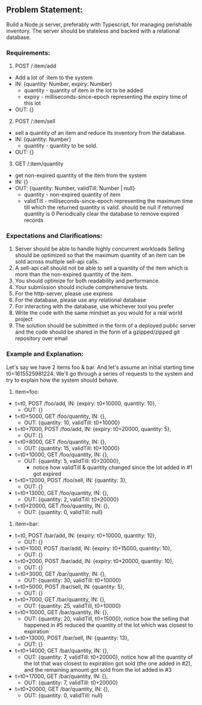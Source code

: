 ## Problem Statement:
Build a Node.js server, preferably with Typescript, for managing perishable inventory. The server should be stateless and backed with a relational database.

### Requirements:
1. POST /:item/add 
  - Add a lot of :item to the system
  - IN: {quantity: Number, expiry: Number}
    - quantity - quantity of item in the lot to be added
    - expiry - milliseconds-since-epoch representing the expiry time of this lot
  - OUT: {}
2. POST /:item/sell
- sell a quantity of an item and reduce its inventory from the database.
- IN: {quantity: Number}
  - quantity - quantity to be sold.
- OUT: {}
3. GET /:item/quantity
- get non-expired quantity of the item from the system
- IN: {}
- OUT: {quantity: Number, validTill: Number | null}
  - quantity - non-expired quantity of item
  - validTill - milliseconds-since-epoch representing the maximum time  till which the returned quantity is valid. should be null if returned quantity is 0
Periodically clear the database to remove expired records



### Expectations and Clarifications:
1. Server should be able to handle highly concurrent workloads
Selling should be optimized so that the maximum quantity of an item can be sold across multiple sell-api calls.
2. A sell-api call should not be able to sell a quantity of the item which is more than the non-expired quantity of the item.
3. You should optimize for both readability and performance.
4. Your submission should include comprehensive tests.
5. For the http-server, please use express
6. For the database, please use any relational database
7. For interacting with the database, use whichever tool you prefer
8. Write the code with the same mindset as you would for a real world project
9. The solution should be submitted in the form of a deployed public server and the code should be shared in the form of a gzipped/zipped git repository over email



### Example and Explanation:
Let's say we have 2 items foo & bar. And let's assume an initial starting time t0=1615525981224. We'll go through a series of requests to the system and try to explain how the system should behave.

1. item=foo:
- t=t0, POST /foo/add, IN: {expiry: t0+10000, quantity: 10}, 
  - OUT: {}
- t=t0+5000, GET /foo/quantity, IN: {}, 
  - OUT: {quantity: 10, validTill: t0+10000}
- t=t0+7000, POST /foo/add, IN: {expiry: t0+20000, quantity: 5},
  - OUT: {}
- t=t0+8000, GET /foo/quantity, IN: {}, 
  - OUT: {quantity: 15, validTill: t0+10000}
- t=t0+10000, GET /foo/quantity, IN: {}, 
  - OUT: {quantity: 5, validTill: t0+20000}, 
    - notice how validTill & quantity changed since the lot added in #1 got expired
- t=t0+12000, POST /foo/sell, IN: {quantity: 3}, 
  - OUT: {}
- t=t0+13000, GET /foo/quantity, IN: {}, 
  - OUT: {quantity: 2, validTill: t0+20000}
- t=t0+20000, GET /foo/quantity, IN: {}, 
  - OUT: {quantity: 0, validTill: null}

1. item=bar:

- t=t0, POST /bar/add, IN: {expiry: t0+10000, quantity: 10}, 
	- OUT: {}
- t=t0+1000, POST /bar/add, IN: {expiry: t0+15000, quantity: 10}, 
	- OUT: {}
- t=t0+2000, POST /bar/add, IN: {expiry: t0+20000, quantity: 10}, 
	- OUT: {}
- t=t0+3000, GET /bar/quantity, IN: {}, 
	- OUT: {quantity: 30, validTill: t0+10000}
- t=t0+5000, POST /bar/sell, IN: {quantity: 5}, 
	- OUT: {}
- t=t0+7000, GET /bar/quantity, IN: {}, 
	- OUT: {quantity: 25, validTill, t0+10000}
- t=t0+10000, GET /bar/quantity, IN: {}, 
	- OUT: {quantity: 20, validTill, t0+15000}, notice how the selling that happened in #5 reduced the quantity of the lot which was closest to expiration
- t=t0+13000, POST /bar/sell, IN: {quantity: 13}, 
	- OUT: {}
- t=t0+14000, GET /bar/quantity, IN: {}, 
	- OUT: {quantity: 7, validTill: t0+20000},  notice how all the quantity of the lot that was closest to expiration got sold (the one added in #2), and the remaining amount got sold from the lot added in #3
- t=t0+17000, GET /bar/quantity, IN: {}, 
	- OUT: {quantity: 7, validTill: t0+20000}
- t=t0+20000, GET /bar/quantity, IN: {}, 
	- OUT: {quantity: 0, validTill: null}
